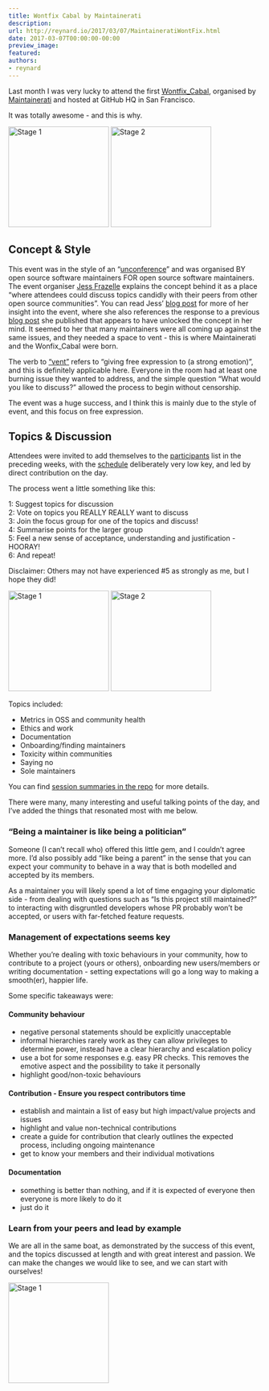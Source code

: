 ```yaml
---
title: Wontfix Cabal by Maintainerati
description:
url: http://reynard.io/2017/03/07/MaintaineratiWontFix.html
date: 2017-03-07T00:00:00-00:00
preview_image:
featured:
authors:
- reynard
---
```


<p>Last month I was very lucky to attend the first <a href="https://github.com/maintainerati/events/tree/master/wontfix_cabal">Wontfix_Cabal</a>, organised by <a href="https://maintainerati.org/">Maintainerati</a> and hosted at GitHub HQ in San Francisco.</p>

<p>It was totally awesome - and this is why.</p>

<p>
<a href="http://reynard.io/images/GHHQGem.jpg"><img src="http://reynard.io/images/GHHQGem-thumb.png" alt="Stage 1" width="200"/></a>
<a href="http://reynard.io/images/Octocat.jpg"><img src="http://reynard.io/images/Octocat-thumb.png" alt="Stage 2" width="200"/></a>
</p>

<h2>Concept &amp; Style</h2>

<p>This event was in the style of an &ldquo;<a href="https://en.wikipedia.org/wiki/Unconference">unconference</a>&rdquo; and was organised BY open source software maintainers FOR open source software maintainers. The event organiser <a href="https://twitter.com/jessfraz">Jess Frazelle</a> explains the concept behind it as a place &ldquo;where attendees could discuss topics candidly with their peers from other open source communities&rdquo;. You can read Jess&rsquo; <a href="https://opensource.googleblog.com/2017/03/by-maintainers-for-maintainers.html?m=1">blog post</a> for more of her insight into the event, where she also references the response to a previous <a href="https://blog.jessfraz.com/post/the-art-of-closing/">blog post</a> she published that appears to have unlocked the concept in her mind. It seemed to her that many maintainers were all coming up against the same issues, and they needed a space to vent - this is where Maintainerati and the Wonfix_Cabal were born.</p>

<p>The verb to <a href="https://en.oxforddictionaries.com/definition/vent">&ldquo;vent&rdquo;</a> refers to &ldquo;giving free expression to (a strong emotion)&rdquo;, and this is definitely applicable here. Everyone in the room had at least one burning issue they wanted to address, and the simple question &ldquo;What would you like to discuss?&rdquo; allowed the process to begin without censorship.</p>

<p>The event was a huge success, and I think this is mainly due to the style of event, and this focus on free expression.</p>

<h2>Topics &amp; Discussion</h2>

<p>Attendees were invited to add themselves to the <a href="https://github.com/maintainerati/events/blob/master/wontfix_cabal/participants.md">participants</a> list in the preceding weeks, with the <a href="https://github.com/maintainerati/events/blob/master/wontfix_cabal/schedule.md">schedule</a> deliberately very low key, and led by direct contribution on the day.</p>

<p>The process went a little something like this:</p>

<p>1: Suggest topics for discussion<br/>
2: Vote on topics you REALLY REALLY want to discuss<br/>
3: Join the focus group for one of the topics and discuss!<br/>
4: Summarise points for the larger group<br/>
5: Feel a new sense of acceptance, understanding and justification - HOORAY!<br/>
6: And repeat!</p>

<p>Disclaimer: Others may not have experienced #5 as strongly as me, but I hope they did!</p>

<p style="vertical-align: text-top">
<a href="http://reynard.io/images/PostIts.jpg"><img src="http://reynard.io/images/PostIts-thumb.png" alt="Stage 1" width="200"/></a>
<a href="http://reynard.io/images/ViewFromTheContainer.jpg"><img src="http://reynard.io/images/ViewFromTheContainer-thumb.png" alt="Stage 2" width="200"/></a>
</p>

<p>Topics included:</p>

<ul>
  <li>Metrics in OSS and community health</li>
  <li>Ethics and work</li>
  <li>Documentation</li>
  <li>Onboarding/finding maintainers</li>
  <li>Toxicity within communities</li>
  <li>Saying no</li>
  <li>Sole maintainers</li>
</ul>

<p>You can find <a href="https://github.com/maintainerati/events/tree/master/wontfix_cabal">session summaries in the repo</a> for more details.</p>

<p>There were many, many interesting and useful talking points of the day, and I&rsquo;ve added the things that resonated most with me below.</p>

<h3>&ldquo;Being a maintainer is like being a politician&rdquo;</h3>

<p>Someone (I can&rsquo;t recall who) offered this little gem, and I couldn&rsquo;t agree more. I&rsquo;d also possibly add &ldquo;like being a parent&rdquo; in the sense that you can expect your community to behave in a way that is both modelled and accepted by its members.</p>

<p>As a maintainer you will likely spend a lot of time engaging your diplomatic side - from dealing with questions such as &ldquo;Is this project still maintained?&rdquo; to interacting with disgruntled developers whose PR probably won&rsquo;t be accepted, or users with far-fetched feature requests.</p>

<h3>Management of expectations seems key</h3>

<p>Whether you&rsquo;re dealing with toxic behaviours in your community, how to contribute to a project (yours or others), onboarding new users/members or writing documentation - setting expectations will go a long way to making a smooth(er), happier life.</p>

<p>Some specific takeaways were:</p>

<h4>Community behaviour</h4>

<ul>
  <li>negative personal statements should be explicitly unacceptable</li>
  <li>informal hierarchies rarely work as they can allow privileges to determine power, instead have a clear hierarchy and escalation policy</li>
  <li>use a bot for some responses e.g. easy PR checks. This removes the emotive aspect and the possibility to take it personally</li>
  <li>highlight good/non-toxic behaviours</li>
</ul>

<h4>Contribution - Ensure you respect contributors time</h4>

<ul>
  <li>establish and maintain a list of easy but high impact/value projects and issues</li>
  <li>highlight and value non-technical contributions</li>
  <li>create a guide for contribution that clearly outlines the expected process, including ongoing maintenance</li>
  <li>get to know your members and their individual motivations</li>
</ul>

<h4>Documentation</h4>

<ul>
  <li>something is better than nothing, and if it is expected of everyone then everyone is more likely to do it</li>
  <li>just do it</li>
</ul>

<h3>Learn from your peers and lead by example</h3>

<p>We are all in the same boat, as demonstrated by the success of this event, and the topics discussed at length and with great interest and passion. We can make the changes we would like to see, and we can start with ourselves!</p>

<p>
<a href="http://reynard.io/images/ObviousCoffee.jpg"><img src="http://reynard.io/images/ObviousCoffee-thumb.png" alt="Stage 1" width="200"/></a>
</p>

